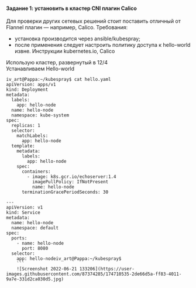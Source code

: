 #### Задание 1: установить в кластер CNI плагин Calico
Для проверки других сетевых решений стоит поставить отличный от Flannel плагин — например, Calico. Требования:  
- установка производится через ansible/kubespray;  
- после применения следует настроить политику доступа к hello-world извне. Инструкции kubernetes.io, Calico  

Использую кластер, развернутый в 12/4  
Устанавливаем Hello-world
```
iv_art@Pappa:~/kubespray$ cat hello.yaml
apiVersion: apps/v1
kind: Deployment
metadata:
  labels:
    app: hello-node
  name: hello-node
  namespace: kube-system
spec:
  replicas: 1
  selector:
    matchLabels:
      app: hello-node
  template:
    metadata:
      labels:
        app: hello-node
    spec:
      containers:
        - image: k8s.gcr.io/echoserver:1.4
          imagePullPolicy: IfNotPresent
          name: hello-node
      terminationGracePeriodSeconds: 30

---
apiVersion: v1
kind: Service
metadata:
  name: hello-node
  namespace: default
spec:
  ports:
    - name: hello-node
      port: 8080
  selector:
    app: hello-nodeiv_art@Pappa:~/kubespray$
    ```
    ![Screenshot 2022-06-21 133206](https://user-images.githubusercontent.com/87374285/174710535-2de66d5a-ff83-4011-9a7e-331d2ca030d5.jpg)  
    
